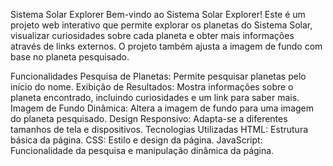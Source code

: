 Sistema Solar Explorer
Bem-vindo ao Sistema Solar Explorer! Este é um projeto web interativo que permite explorar os planetas do Sistema Solar, visualizar curiosidades sobre cada planeta e obter mais informações através de links externos. O projeto também ajusta a imagem de fundo com base no planeta pesquisado.

Funcionalidades
Pesquisa de Planetas: Permite pesquisar planetas pelo início do nome.
Exibição de Resultados: Mostra informações sobre o planeta encontrado, incluindo curiosidades e um link para saber mais.
Imagem de Fundo Dinâmica: Altera a imagem de fundo para uma imagem do planeta pesquisado.
Design Responsivo: Adapta-se a diferentes tamanhos de tela e dispositivos.
Tecnologias Utilizadas
HTML: Estrutura básica da página.
CSS: Estilo e design da página.
JavaScript: Funcionalidade da pesquisa e manipulação dinâmica da página.
